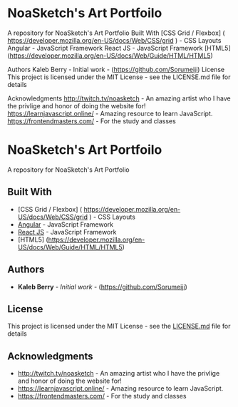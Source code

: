 # NoaSketch's Art Portfoilo
A repository for NoaSketch's Art Portfolio
Built With
[CSS Grid / Flexbox] ( https://developer.mozilla.org/en-US/docs/Web/CSS/grid ) - CSS Layouts
Angular - JavaScript Framework
React JS - JavaScript Framework
[HTML5] (https://developer.mozilla.org/en-US/docs/Web/Guide/HTML/HTML5)

Authors
Kaleb Berry - Initial work - (https://github.com/Sorumeiji)
License
This project is licensed under the MIT License - see the LICENSE.md file for details

Acknowledgments
http://twitch.tv/noasketch - An amazing artist who I have the privlige and honor of doing the website for!
https://learnjavascript.online/ - Amazing resource to learn JavaScript.
https://frontendmasters.com/ - For the study and classes


# NoaSketch's Art Portfoilo


A repository for NoaSketch's Art Portfolio


## Built With

* [CSS Grid / Flexbox] ( https://developer.mozilla.org/en-US/docs/Web/CSS/grid ) - CSS Layouts
* [Angular](https://angular.io/) - JavaScript Framework
* [React JS](https://reactjs.org/) - JavaScript Framework
* [HTML5] (https://developer.mozilla.org/en-US/docs/Web/Guide/HTML/HTML5)



## Authors

* **Kaleb Berry** - *Initial work* - (https://github.com/Sorumeiji)

## License

This project is licensed under the MIT License - see the [LICENSE.md](LICENSE.md) file for details

## Acknowledgments
* http://twitch.tv/noasketch - An amazing artist who I have the privlige and honor of doing the website for!
* https://learnjavascript.online/ - Amazing resource to learn JavaScript.
* https://frontendmasters.com/ - For the study and classes
